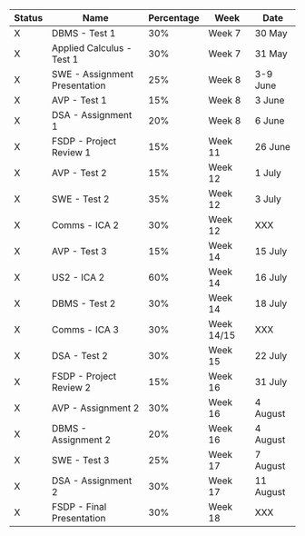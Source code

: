 | Status | Name                            | Percentage | Week       | Date      |
| ------ | ------------------------------- | ---------- | ---------- | --------- |
| X      | DBMS - Test 1                   | 30%        | Week 7     | 30 May    |
| X      | Applied Calculus - Test 1       | 30%        | Week 7     | 31 May    |
| X      | SWE - Assignment Presentation   | 25%        | Week 8     | 3-9 June  |
| X      | AVP - Test 1                    | 15%        | Week 8     | 3 June    |
| X      | DSA - Assignment 1              | 20%        | Week 8     | 6 June    |
| X      | FSDP - Project Review 1         | 15%        | Week 11    | 26 June   |
| X      | AVP - Test 2                    | 15%        | Week 12    | 1 July    |
| X      | SWE - Test 2                    | 35%        | Week 12    | 3 July    |
| X      | Comms - ICA 2                   | 30%        | Week 12    | XXX       |
| X      | AVP - Test 3                    | 15%        | Week 14    | 15 July   |
| X      | US2 - ICA 2                     | 60%        | Week 14    | 16 July   |
| X      | DBMS - Test 2                   | 30%        | Week 14    | 18 July   |
| X      | Comms - ICA 3                   | 30%        | Week 14/15 | XXX       |
| X      | DSA - Test 2                    | 30%        | Week 15    | 22 July   |
| X      | FSDP - Project Review 2         | 15%        | Week 16    | 31 July   |
| X      | AVP - Assignment 2              | 30%        | Week 16    | 4 August  |
| X      | DBMS - Assignment 2             | 20%        | Week 16    | 4 August  |
| X      | SWE - Test 3                    | 25%        | Week 17    | 7 August  |
| X      | DSA - Assignment 2              | 30%        | Week 17    | 11 August |
| X      | FSDP - Final Presentation       | 30%        | Week 18    | XXX       |
